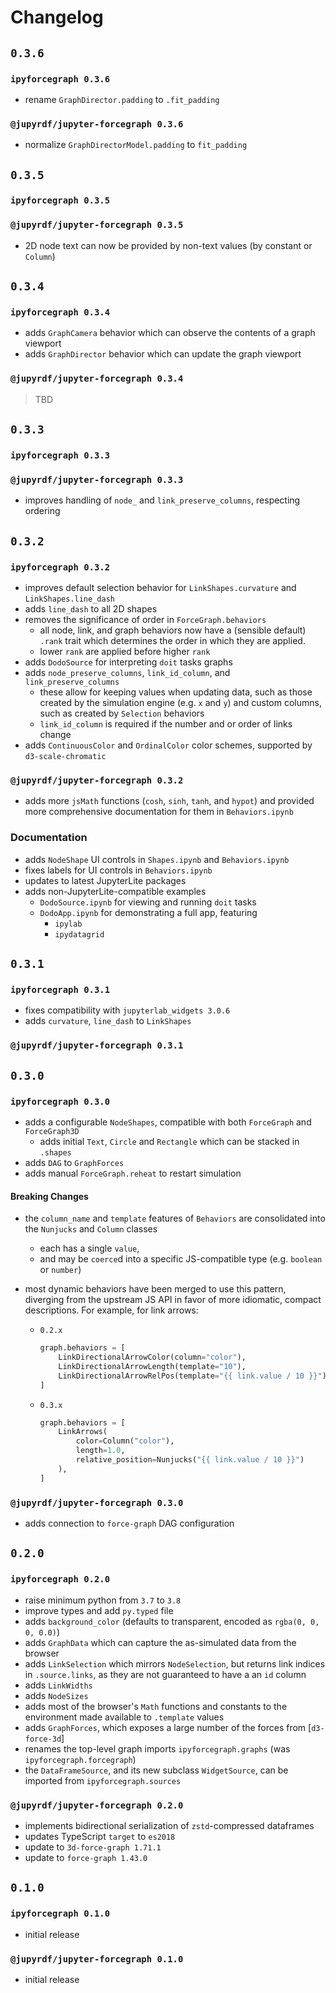 # Changelog

## `0.3.6`

### `ipyforcegraph 0.3.6`

- rename `GraphDirector.padding` to `.fit_padding`

### `@jupyrdf/jupyter-forcegraph 0.3.6`

- normalize `GraphDirectorModel.padding` to `fit_padding`

## `0.3.5`

### `ipyforcegraph 0.3.5`

### `@jupyrdf/jupyter-forcegraph 0.3.5`

- 2D node text can now be provided by non-text values (by constant or `Column`)

## `0.3.4`

### `ipyforcegraph 0.3.4`

- adds `GraphCamera` behavior which can observe the contents of a graph viewport
- adds `GraphDirector` behavior which can update the graph viewport

### `@jupyrdf/jupyter-forcegraph 0.3.4`

> TBD

## `0.3.3`

### `ipyforcegraph 0.3.3`

### `@jupyrdf/jupyter-forcegraph 0.3.3`

- improves handling of `node_` and `link_preserve_columns`, respecting ordering

## `0.3.2`

### `ipyforcegraph 0.3.2`

- improves default selection behavior for `LinkShapes.curvature` and
  `LinkShapes.line_dash`
- adds `line_dash` to all 2D shapes
- removes the significance of order in `ForceGraph.behaviors`
  - all node, link, and graph behaviors now have a (sensible default) `.rank` trait
    which determines the order in which they are applied.
  - lower `rank` are applied before higher `rank`
- adds `DodoSource` for interpreting `doit` tasks graphs
- adds `node_preserve_columns`, `link_id_column`, and `link_preserve_columns`
  - these allow for keeping values when updating data, such as those created by the
    simulation engine (e.g. `x` and `y`) and custom columns, such as created by
    `Selection` behaviors
  - `link_id_column` is required if the number and or order of links change
- adds `ContinuousColor` and `OrdinalColor` color schemes, supported by
  `d3-scale-chromatic`

### `@jupyrdf/jupyter-forcegraph 0.3.2`

- adds more `jsMath` functions (`cosh`, `sinh`, `tanh`, and `hypot`) and provided more
  comprehensive documentation for them in `Behaviors.ipynb`

### Documentation

- adds `NodeShape` UI controls in `Shapes.ipynb` and `Behaviors.ipynb`
- fixes labels for UI controls in `Behaviors.ipynb`
- updates to latest JupyterLite packages
- adds non-JupyterLite-compatible examples
  - `DodoSource.ipynb` for viewing and running `doit` tasks
  - `DodoApp.ipynb` for demonstrating a full app, featuring
    - `ipylab`
    - `ipydatagrid`

## `0.3.1`

### `ipyforcegraph 0.3.1`

- fixes compatibility with `jupyterlab_widgets 3.0.6`
- adds `curvature`, `line_dash` to `LinkShapes`

### `@jupyrdf/jupyter-forcegraph 0.3.1`

## `0.3.0`

### `ipyforcegraph 0.3.0`

- adds a configurable `NodeShapes`, compatible with both `ForceGraph` and `ForceGraph3D`
  - adds initial `Text`, `Circle` and `Rectangle` which can be stacked in `.shapes`
- adds `DAG` to `GraphForces`
- adds manual `ForceGraph.reheat` to restart simulation

#### Breaking Changes

- the `column_name` and `template` features of `Behaviors` are consolidated into the
  `Nunjucks` and `Column` classes
  - each has a single `value`,
  - and may be `coerce`d into a specific JS-compatible type (e.g. `boolean` or `number`)
- most dynamic behaviors have been merged to use this pattern, diverging from the
  upstream JS API in favor of more idiomatic, compact descriptions. For example, for
  link arrows:

  - `0.2.x`
    ```py
    graph.behaviors = [
        LinkDirectionalArrowColor(column="color"),
        LinkDirectionalArrowLength(template="10"),
        LinkDirectionalArrowRelPos(template="{{ link.value / 10 }}"),
    ]
    ```
  - `0.3.x`
    ```py
    graph.behaviors = [
        LinkArrows(
            color=Column("color"),
            length=1.0,
            relative_position=Nunjucks("{{ link.value / 10 }}")
        ),
    ]
    ```

### `@jupyrdf/jupyter-forcegraph 0.3.0`

- adds connection to `force-graph` DAG configuration

## `0.2.0`

### `ipyforcegraph 0.2.0`

- raise minimum python from `3.7` to `3.8`
- improve types and add `py.typed` file
- adds `background_color` (defaults to transparent, encoded as `rgba(0, 0, 0, 0.0)`)
- adds `GraphData` which can capture the as-simulated data from the browser
- adds `LinkSelection` which mirrors `NodeSelection`, but returns link indices in
  `.source.links`, as they are not guaranteed to have a an `id` column
- adds `LinkWidths`
- adds `NodeSizes`
- adds most of the browser's `Math` functions and constants to the environment made
  available to `.template` values
- adds `GraphForces`, which exposes a large number of the forces from [`d3-force-3d`]
- renames the top-level graph imports `ipyforcegraph.graphs` (was
  `ipyforcegraph.forcegraph`)
- the `DataFrameSource`, and its new subclass `WidgetSource`, can be imported from
  `ipyforcegraph.sources`

[d3-force-3d]: https://github.com/vasturiano/d3-force-3d

### `@jupyrdf/jupyter-forcegraph 0.2.0`

- implements bidirectional serialization of `zstd`-compressed dataframes
- updates TypeScript `target` to `es2018`
- update to `3d-force-graph 1.71.1`
- update to `force-graph 1.43.0`

## `0.1.0`

### `ipyforcegraph 0.1.0`

- initial release

### `@jupyrdf/jupyter-forcegraph 0.1.0`

- initial release
